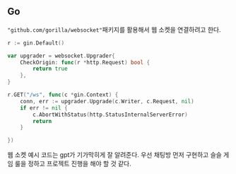 ## Go
`"github.com/gorilla/websocket"`패키지를 활용해서 웹 소켓을 연결하려고 한다.

```go
r := gin.Default()

var upgrader = websocket.Upgrader{
	CheckOrigin: func(r *http.Request) bool {
		return true
	},
}

r.GET("/ws", func(c *gin.Context) {
	conn, err := upgrader.Upgrade(c.Writer, c.Request, nil)
	if err != nil {
		c.AbortWithStatus(http.StatusInternalServerError)
		return
	}

})

```
웹 소켓 예시 코드는 gpt가 기가막히게 잘 알려준다. 우선 채팅방 먼저 구현하고 슬슬 게임 룰을 정하고 프로젝트 진행을 해야 할 것 같다.